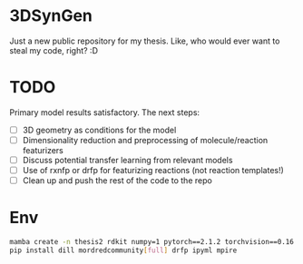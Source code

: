 # 3DSynGen
Just a new public repository for my thesis. Like, who would ever want to steal my code, right? :D

# TODO
Primary model results satisfactory. The next steps:
- [ ] 3D geometry as conditions for the model
- [ ] Dimensionality reduction and preprocessing of molecule/reaction featurizers
- [ ] Discuss potential transfer learning from relevant models
- [ ] Use of rxnfp or drfp for featurizing reactions (not reaction templates!)
- [ ] Clean up and push the rest of the code to the repo

# Env
```bash
mamba create -n thesis2 rdkit numpy=1 pytorch==2.1.2 torchvision==0.16.2 torchaudio==2.1.2 pytorch-cuda=11.8 pyg ipykernel ipywidgets py3dmol pytorch-cluster pytorch-scatter pytorch-sparse seaborn anaconda::prince lightning tensorboard -c pyg -c pytorch -c nvidia
pip install dill mordredcommunity[full] drfp ipyml mpire
```